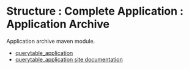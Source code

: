 # Structure : Complete Application : Application Archive

Application archive maven module.

* [querytable_application](src/site/markdown/index.md)
* [querytable_application site documentation](https://plord12.github.io/samples/./structure/application/querytable-application)
